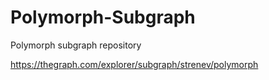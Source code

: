# Polymorph-Subgraph
Polymorph subgraph repository

https://thegraph.com/explorer/subgraph/strenev/polymorph
